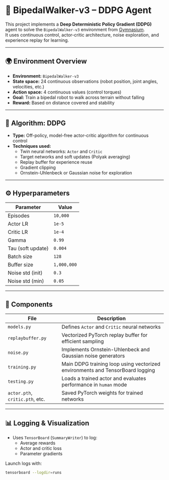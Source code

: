 # 🦿 BipedalWalker-v3 – DDPG Agent

This project implements a **Deep Deterministic Policy Gradient (DDPG)** agent to solve the `BipedalWalker-v3` environment from [Gymnasium](https://gymnasium.farama.org/).  
It uses continuous control, actor-critic architecture, noise exploration, and experience replay for learning.

---

## 🌍 Environment Overview

- **Environment:** `BipedalWalker-v3`
- **State space:** 24 continuous observations (robot position, joint angles, velocities, etc.)
- **Action space:** 4 continuous values (control torques)
- **Goal:** Train a bipedal robot to walk across terrain without falling
- **Reward:** Based on distance covered and stability

---

## 🧠 Algorithm: DDPG

- **Type:** Off-policy, model-free actor-critic algorithm for continuous control
- **Techniques used:**
  - Twin neural networks: `Actor` and `Critic`
  - Target networks and soft updates (Polyak averaging)
  - Replay buffer for experience reuse
  - Gradient clipping
  - Ornstein-Uhlenbeck or Gaussian noise for exploration

---

## ⚙️ Hyperparameters

| Parameter          | Value        |
|--------------------|--------------|
| Episodes           | `10,000`     |
| Actor LR           | `1e-5`       |
| Critic LR          | `1e-4`       |
| Gamma              | `0.99`       |
| Tau (soft update)  | `0.004`      |
| Batch size         | `128`        |
| Buffer size        | `1,000,000`  |
| Noise std (init)   | `0.3`        |
| Noise std (min)    | `0.05`       |

---

## 🧩 Components

| File             | Description |
|------------------|-------------|
| `models.py`      | Defines `Actor` and `Critic` neural networks |
| `replaybuffer.py`| Vectorized PyTorch replay buffer for efficient sampling |
| `noise.py`    | Implements Ornstein-Uhlenbeck and Gaussian noise generators |
| `training.py`    | Main DDPG training loop using vectorized environments and TensorBoard logging |
| `testing.py`     | Loads a trained actor and evaluates performance in `human` mode |
| `actor.pth`, `critic.pth`, etc. | Saved PyTorch weights for trained networks |

---

## 📊 Logging & Visualization

- Uses `TensorBoard` (`SummaryWriter`) to log:
  - Average rewards
  - Actor and critic loss
  - Parameter gradients

Launch logs with:

```bash
tensorboard --logdir=runs
